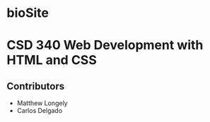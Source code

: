 # bioSite
 

<h1> CSD 340 Web Development with HTML and CSS </h1>
  <h2> Contributors </h2>
    <ul>
    <li>Matthew Longely</li>
    <li>Carlos Delgado</li>
    </ul>
